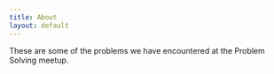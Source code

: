 ```yaml
---
title: About
layout: default
---
```

These are some of the problems we have encountered at the Problem Solving meetup.